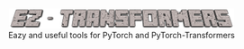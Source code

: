 <p align="center">
    <br>
    <img src="https://github.com/p208p2002/ez-transformers/blob/master/logo.png?raw=true" width="400"/>
    <br>
    Eazy and useful tools for PyTorch and PyTorch-Transformers
<p>
